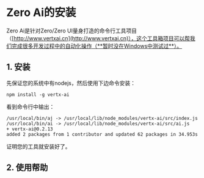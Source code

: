 # Zero Ai的安装

Zero Ai是针对Zero/Zero UI量身打造的命令行工具项目（[http://www.vertxai.cn](http://www.vertxai.cn)），这个工具箱项目可以帮我们完成很多开发过程中的自动化操作（**暂时没在Windows中测试过**）。

## 1. 安装

先保证您的系统中有nodejs，然后使用下边命令安装：

```shell
npm install -g vertx-ai
```

看到命令行中输出：

```
/usr/local/bin/aj -> /usr/local/lib/node_modules/vertx-ai/src/index.js
/usr/local/bin/ai -> /usr/local/lib/node_modules/vertx-ai/src/ai.js
+ vertx-ai@0.2.13
added 2 packages from 1 contributor and updated 62 packages in 34.953s
```

证明您的工具就安装好了。

## 2. 使用帮助





